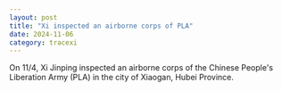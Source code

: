 ```yaml
---
layout: post
title: "Xi inspected an airborne corps of PLA"
date: 2024-11-06
category: tracexi
---
```


On 11/4, Xi Jinping inspected an airborne corps of the Chinese People's Liberation Army (PLA) in the city of Xiaogan, Hubei Province.
